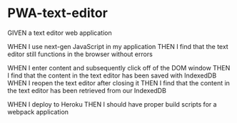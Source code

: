 # PWA-text-editor
GIVEN a text editor web application
<!-- WHEN I open my application in my editor  -->
<!-- THEN I should see a client server folder structure -->
<!-- WHEN I run `npm run start` from the root directory -->
<!-- THEN I find that my application should start up the backend and serve the client -->
<!-- WHEN I run the text editor application from my terminal -->
<!-- THEN I find that my JavaScript files have been bundled using webpack -->
<!-- WHEN I run my webpack plugins -->
<!-- THEN I find that I have a generated HTML file, service worker, and a manifest file -->
WHEN I use next-gen JavaScript in my application
THEN I find that the text editor still functions in the browser without errors
<!-- WHEN I open the text editor -->
<!-- THEN I find that IndexedDB has immediately created a database storage -->
WHEN I enter content and subsequently click off of the DOM window
THEN I find that the content in the text editor has been saved with IndexedDB
WHEN I reopen the text editor after closing it
THEN I find that the content in the text editor has been retrieved from our IndexedDB
<!-- WHEN I click on the Install button -->
<!-- THEN I download my web application as an icon on my desktop -->
<!-- WHEN I load my web application -->
<!-- THEN I should have a registered service worker using workbox -->
<!-- WHEN I register a service worker -->
<!-- THEN I should have my static assets pre cached upon loading along with subsequent pages and static assets -->
WHEN I deploy to Heroku
THEN I should have proper build scripts for a webpack application